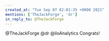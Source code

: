 ```yaml
---
created_at: "Tue Sep 07 02:01:35 +0000 2021"
mentions: ['TheJackForge', 'dr']
in_reply_to: @TheJackForge
---
```


@TheJackForge @dr @iloAnalytics Congrats!